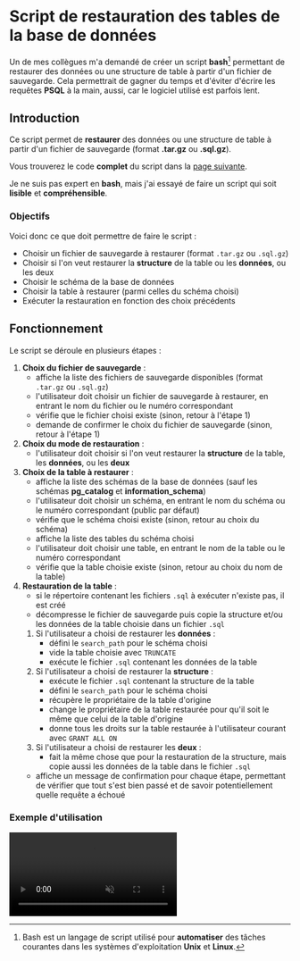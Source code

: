 <script setup>
import CustomContainer from '/components/CustomContainer.vue'
</script>

# Script de restauration des tables de la base de données

Un de mes collègues m'a demandé de créer un script **bash**[^1] permettant de restaurer des données ou une structure de table à partir d'un fichier de sauvegarde.
Cela permettrait de gagner du temps et d'éviter d'écrire les requêtes **PSQL** à la main, aussi, car le logiciel utilisé est parfois lent.

## Introduction

Ce script permet de **restaurer** des données ou une structure de table à partir d'un fichier de sauvegarde (format **.tar.gz** ou **.sql.gz**).

<custom-container type="info">
<p>
Vous trouverez le code <strong>complet</strong> du script dans la <a href="/annexe/codes/script-restauration">page suivante</a>.
</p>
<p>
Je ne suis pas expert en <b>bash</b>, mais j'ai essayé de faire un script qui soit <b>lisible</b> et <b>compréhensible</b>.
</p>
</custom-container>

### Objectifs

Voici donc ce que doit permettre de faire le script :

* Choisir un fichier de sauvegarde à restaurer (format `.tar.gz` ou `.sql.gz`)
* Choisir si l'on veut restaurer la **structure** de la table ou les **données**, ou les deux
* Choisir le schéma de la base de données
* Choisir la table à restaurer (parmi celles du schéma choisi)
* Exécuter la restauration en fonction des choix précédents

## Fonctionnement

Le script se déroule en plusieurs étapes :

1. **Choix du fichier de sauvegarde** :
   * affiche la liste des fichiers de sauvegarde disponibles (format `.tar.gz` ou `.sql.gz`) 
   * l'utilisateur doit choisir un fichier de sauvegarde à restaurer, en entrant le nom du fichier ou le numéro correspondant
   * vérifie que le fichier choisi existe (sinon, retour à l'étape 1)
   * demande de confirmer le choix du fichier de sauvegarde (sinon, retour à l'étape 1)
2. **Choix du mode de restauration** :
   * l'utilisateur doit choisir si l'on veut restaurer la **structure** de la table, les **données**, ou les **deux**
3. **Choix de la table à restaurer** :
   * affiche la liste des schémas de la base de données (sauf les schémas **pg_catalog** et **information_schema**)
   * l'utilisateur doit choisir un schéma, en entrant le nom du schéma ou le numéro correspondant (public par défaut)
   * vérifie que le schéma choisi existe (sinon, retour au choix du schéma)
   * affiche la liste des tables du schéma choisi
   * l'utilisateur doit choisir une table, en entrant le nom de la table ou le numéro correspondant
   * vérifie que la table choisie existe (sinon, retour au choix du nom de la table)
4. **Restauration de la table** :
   * si le répertoire contenant les fichiers `.sql` à exécuter n'existe pas, il est créé
   * décompresse le fichier de sauvegarde puis copie la structure et/ou les données de la table choisie dans un fichier `.sql`
   1. Si l'utilisateur a choisi de restaurer les **données** :
      * défini le `search_path` pour le schéma choisi
      * vide la table choisie avec `TRUNCATE`
      * exécute le fichier `.sql` contenant les données de la table
   2. Si l'utilisateur a choisi de restaurer la **structure** :
      * exécute le fichier `.sql` contenant la structure de la table
      * défini le `search_path` pour le schéma choisi
      * récupère le propriétaire de la table d'origine
      * change le propriétaire de la table restaurée pour qu'il soit le même que celui de la table d'origine
      * donne tous les droits sur la table restaurée à l'utilisateur courant avec `GRANT ALL ON`
   3. Si l'utilisateur a choisi de restaurer les **deux** :
      * fait la même chose que pour la restauration de la structure, mais copie aussi les données de la table dans le fichier `.sql`
   * affiche un message de confirmation pour chaque étape, permettant de vérifier que tout s'est bien passé et de savoir potentiellement quelle requête a échoué

### Exemple d'utilisation

<video controls muted autoplay loop style="margin: 0 auto; max-width: 100%">
    <source src="/video/demo-script-restauration.mp4" type="video/mp4">
    Your browser does not support the video tag. 
</video>

[^1]: Bash est un langage de script utilisé pour **automatiser** des tâches courantes dans les systèmes d'exploitation **Unix** et **Linux**.